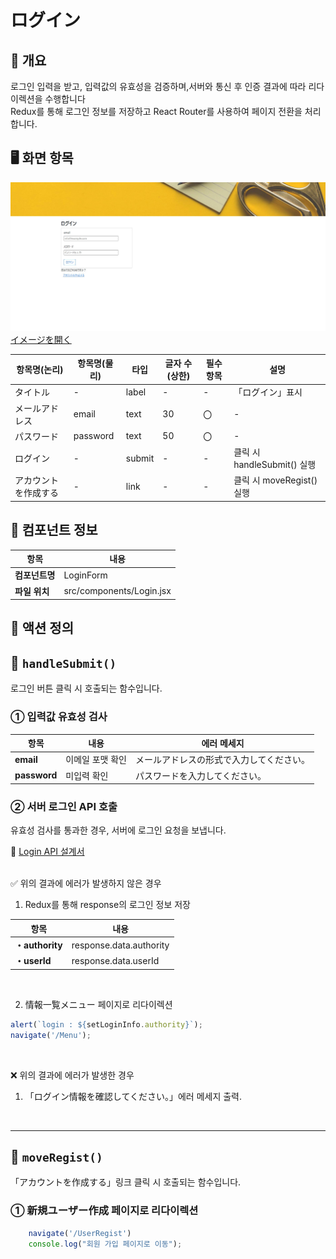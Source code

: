 # ログイン

## 📌 개요

로그인 입력을 받고, 입력값의 유효성을 검증하며,서버와 통신 후 인증 결과에 따라 리다이렉션을 수행합니다<br>
Redux를 통해 로그인 정보를 저장하고 React Router를 사용하여 페이지 전환을 처리합니다.

## 🖥️ 화면 항목

![](../images/ログイン.jpg)
[イメージを開く](../images/ログイン.jpg)


| 항목명(논리)          | 항목명(물리) | 타입     | 글자 수 (상한) | 필수 항목 | 설명   |
|---------------------|--------------|--------|----------|-----------|--------|
| タイトル             | -            | label  | -        | -         | 「ログイン」표시      |
| メールアドレス       | email        | text   | 30        | 〇       | -       |
| パスワード           | password     | text   | 50       | 〇        | -       |
| ログイン             | -            | submit | -        | -         | 클릭 시 handleSubmit() 실행|
| アカウントを作成する  | -            | link   | -        | -         | 클릭 시 moveRegist() 실행|



## 🧩 컴포넌트 정보

| 항목             | 내용                                |
|------------------|-------------------------------------|
| **컴포넌트명**   | LoginForm                         |
| **파일 위치**    | src/components/Login.jsx       |


## 🔄 액션 정의

## 🔹 `handleSubmit()`

로그인 버튼 클릭 시 호출되는 함수입니다.

###  ① 입력값 유효성 검사

| 항목 | 내용 | 에러 메세지 |
|------|------|------|
| **email** | 이메일 포맷 확인  | メールアドレスの形式で入力してください。|
| **password** | 미입력 확인 | パスワードを入力してください。|


###  ② 서버 로그인 API 호출

유효성 검사를 통과한 경우, 서버에 로그인 요청을 보냅니다.

📄 [Login API 설계서](../api/login.md)

<BR>
✅ 위의 결과에 에러가 발생하지 않은 경우

1) Redux를 통해 response의 로그인 정보 저장

| 항목 | 내용 |
|------|------|
| **・authority** | response.data.authority  |
| **・userId** | response.data.userId |

<BR>

2) 情報一覧メニュー 페이지로 리다이렉션<br>

```js
alert(`login : ${setLoginInfo.authority}`);
navigate('/Menu');
```

<BR>

❌ 위의 결과에 에러가 발생한 경우<BR>
1) 「ログイン情報を確認してください。」에러 메세지 출력.<BR>

<BR>

---

## 🔹 `moveRegist()`

「アカウントを作成する」링크 클릭 시 호출되는 함수입니다.

###  ① 新規ユーザー作成 페이지로 리다이렉션<br>

```js
    navigate('/UserRegist')
    console.log("회원 가입 페이지로 이동");
```